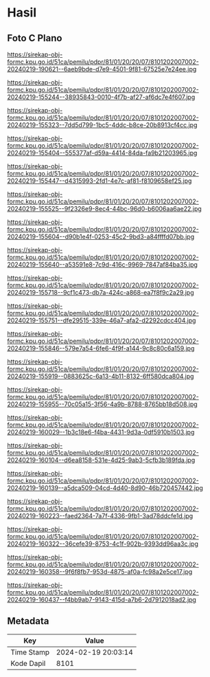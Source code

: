 # Hasil

## Foto C Plano

https://sirekap-obj-formc.kpu.go.id/51ca/pemilu/pdpr/81/01/20/20/07/8101202007002-20240219-190621--6aeb9bde-d7e9-4501-9f81-67525e7e24ee.jpg

https://sirekap-obj-formc.kpu.go.id/51ca/pemilu/pdpr/81/01/20/20/07/8101202007002-20240219-155244--38935843-0010-4f7b-af27-af6dc7e4f607.jpg

https://sirekap-obj-formc.kpu.go.id/51ca/pemilu/pdpr/81/01/20/20/07/8101202007002-20240219-155323--7dd5d799-1bc5-4ddc-b8ce-20b8913cf4cc.jpg

https://sirekap-obj-formc.kpu.go.id/51ca/pemilu/pdpr/81/01/20/20/07/8101202007002-20240219-155404--555377af-d59a-4414-84da-fa9b21203965.jpg

https://sirekap-obj-formc.kpu.go.id/51ca/pemilu/pdpr/81/01/20/20/07/8101202007002-20240219-155447--d4315993-2fd1-4e7c-af81-f8109658ef25.jpg

https://sirekap-obj-formc.kpu.go.id/51ca/pemilu/pdpr/81/01/20/20/07/8101202007002-20240219-155525--9f2326e9-8ec4-44bc-96d0-b6006aa6ae22.jpg

https://sirekap-obj-formc.kpu.go.id/51ca/pemilu/pdpr/81/01/20/20/07/8101202007002-20240219-155604--d90b1e4f-0253-45c2-9bd3-a84ffffd07bb.jpg

https://sirekap-obj-formc.kpu.go.id/51ca/pemilu/pdpr/81/01/20/20/07/8101202007002-20240219-155640--a53591e8-7c9d-416c-9969-7847af84ba35.jpg

https://sirekap-obj-formc.kpu.go.id/51ca/pemilu/pdpr/81/01/20/20/07/8101202007002-20240219-155718--9cf1c473-db7a-424c-a868-ea7f8f9c2a29.jpg

https://sirekap-obj-formc.kpu.go.id/51ca/pemilu/pdpr/81/01/20/20/07/8101202007002-20240219-155751--dfe29515-339e-46a7-afa2-d2292cdcc404.jpg

https://sirekap-obj-formc.kpu.go.id/51ca/pemilu/pdpr/81/01/20/20/07/8101202007002-20240219-155846--579e7a54-6fe6-4f9f-a144-9c8c80c6a159.jpg

https://sirekap-obj-formc.kpu.go.id/51ca/pemilu/pdpr/81/01/20/20/07/8101202007002-20240219-155919--0883625c-6a13-4b11-8132-6ff580dca804.jpg

https://sirekap-obj-formc.kpu.go.id/51ca/pemilu/pdpr/81/01/20/20/07/8101202007002-20240219-155955--70c05a15-3f56-4a9b-8788-8765bb18d508.jpg

https://sirekap-obj-formc.kpu.go.id/51ca/pemilu/pdpr/81/01/20/20/07/8101202007002-20240219-160029--1b3c18e6-f4ba-4431-9d3a-0df5910b1503.jpg

https://sirekap-obj-formc.kpu.go.id/51ca/pemilu/pdpr/81/01/20/20/07/8101202007002-20240219-160104--d6ea8158-531e-4d25-9ab3-5cfb3b189fda.jpg

https://sirekap-obj-formc.kpu.go.id/51ca/pemilu/pdpr/81/01/20/20/07/8101202007002-20240219-160139--a5dca509-04cd-4d40-8d90-46b720457442.jpg

https://sirekap-obj-formc.kpu.go.id/51ca/pemilu/pdpr/81/01/20/20/07/8101202007002-20240219-160223--faed2364-7a7f-4336-9fb1-3ad78ddcfe1d.jpg

https://sirekap-obj-formc.kpu.go.id/51ca/pemilu/pdpr/81/01/20/20/07/8101202007002-20240219-160322--36cefe39-8753-4c1f-902b-9393dd96aa3c.jpg

https://sirekap-obj-formc.kpu.go.id/51ca/pemilu/pdpr/81/01/20/20/07/8101202007002-20240219-160358--9f6f8fb7-953d-4875-af0a-fc98a2e5ce17.jpg

https://sirekap-obj-formc.kpu.go.id/51ca/pemilu/pdpr/81/01/20/20/07/8101202007002-20240219-160437--f4bb9ab7-9143-415d-a7b6-2d7912018ad2.jpg


## Metadata

| Key        | Value               |
| ---------- | ------------------- |
| Time Stamp | 2024-02-19 20:03:14 |
| Kode Dapil | 8101                |




